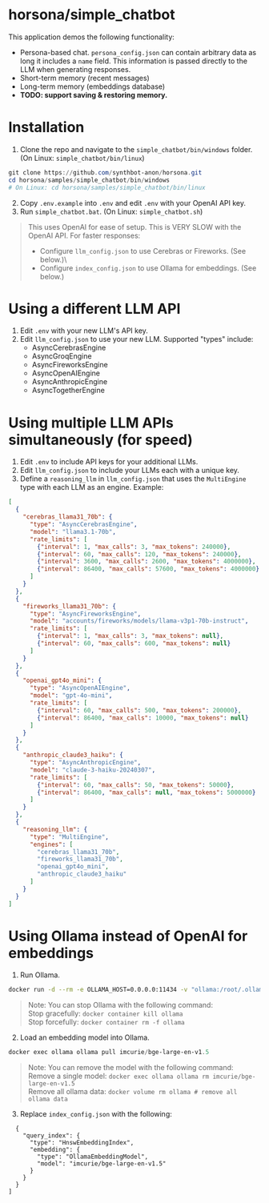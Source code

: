 # horsona/simple_chatbot
This application demos the following functionality:
- Persona-based chat. `persona_config.json` can contain arbitrary data as long it includes a `name` field. This information is passed directly to the LLM when generating responses.
- Short-term memory (recent messages)
- Long-term memory (embeddings database)
- **TODO: support saving & restoring memory.**

# Installation
1. Clone the repo and navigate to the `simple_chatbot/bin/windows` folder. (On Linux: `simple_chatbot/bin/linux`)

```powershell
git clone https://github.com/synthbot-anon/horsona.git
cd horsona/samples/simple_chatbot/bin/windows
# On Linux: cd horsona/samples/simple_chatbot/bin/linux
```

2. Copy `.env.example` into `.env` and edit `.env` with your OpenAI API key.
3. Run `simple_chatbot.bat`. (On Linux: `simple_chatbot.sh`)

> This uses OpenAI for ease of setup. This is VERY SLOW with the OpenAI API.
> For faster responses:
> - Configure `llm_config.json` to use Cerebras or Fireworks. (See below.)\
> - Configure `index_config.json` to use Ollama for embeddings. (See below.)

# Using a different LLM API
1. Edit `.env` with your new LLM's API key.
2. Edit `llm_config.json` to use your new LLM. Supported "types" include:
   - AsyncCerebrasEngine
   - AsyncGroqEngine
   - AsyncFireworksEngine
   - AsyncOpenAIEngine
   - AsyncAnthropicEngine
   - AsyncTogetherEngine

# Using multiple LLM APIs simultaneously (for speed)
1. Edit `.env` to include API keys for your additional LLMs.
2. Edit `llm_config.json` to include your LLMs each with a unique key.
3. Define a `reasoning_llm` in `llm_config.json` that uses the `MultiEngine` type with each LLM as an engine. Example:

```json
[
  {
    "cerebras_llama31_70b": {
      "type": "AsyncCerebrasEngine",
      "model": "llama3.1-70b",
      "rate_limits": [
        {"interval": 1, "max_calls": 3, "max_tokens": 240000},
        {"interval": 60, "max_calls": 120, "max_tokens": 240000},
        {"interval": 3600, "max_calls": 2600, "max_tokens": 4000000},
        {"interval": 86400, "max_calls": 57600, "max_tokens": 4000000}
      ]
    }
  },
  {
    "fireworks_llama31_70b": {
      "type": "AsyncFireworksEngine",
      "model": "accounts/fireworks/models/llama-v3p1-70b-instruct",
      "rate_limits": [
        {"interval": 1, "max_calls": 3, "max_tokens": null},
        {"interval": 60, "max_calls": 600, "max_tokens": null}
      ]
    }
  },
  {
    "openai_gpt4o_mini": {
      "type": "AsyncOpenAIEngine",
      "model": "gpt-4o-mini",
      "rate_limits": [
        {"interval": 60, "max_calls": 500, "max_tokens": 200000},
        {"interval": 86400, "max_calls": 10000, "max_tokens": null}
      ]
    }
  },
  {
    "anthropic_claude3_haiku": {
      "type": "AsyncAnthropicEngine",
      "model": "claude-3-haiku-20240307",
      "rate_limits": [
        {"interval": 60, "max_calls": 50, "max_tokens": 50000},
        {"interval": 86400, "max_calls": null, "max_tokens": 5000000}
      ]
    }
  },
  {
    "reasoning_llm": {
      "type": "MultiEngine",
      "engines": [
        "cerebras_llama31_70b",
        "fireworks_llama31_70b",
        "openai_gpt4o_mini",
        "anthropic_claude3_haiku"
      ]
    }
  }
]
```

# Using Ollama instead of OpenAI for embeddings
1. Run Ollama.

```bash
docker run -d --rm -e OLLAMA_HOST=0.0.0.0:11434 -v "ollama:/root/.ollama" -p 11434:11434 --name ollama ollama/ollama
```

> Note: You can stop Ollama with the following command: \
> Stop gracefully: `docker container kill ollama` \
> Stop forcefully: `docker container rm -f ollama`


2. Load an embedding model into Ollama.

```powershell
docker exec ollama ollama pull imcurie/bge-large-en-v1.5
```

> Note: You can remove the model with the following command: \
> Remove a single model: `docker exec ollama ollama rm imcurie/bge-large-en-v1.5` \
> Remove all ollama data: `docker volume rm ollama # remove all ollama data`

3. Replace `index_config.json` with the following:

```text
  {
    "query_index": {
      "type": "HnswEmbeddingIndex",
      "embedding": {
        "type": "OllamaEmbeddingModel",
        "model": "imcurie/bge-large-en-v1.5"
      }
    }
  }
]
```
